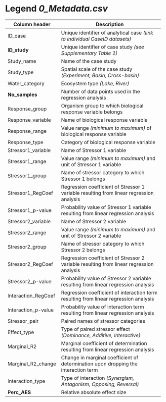 # Legend *0_Metadata.csv*

Column header|Description
-------------|-----------
ID_case|Unique identifier of analytical case *(link to individual CaseID datasets)*
**ID_study**|Unique identifier of case study *(see Supplementary Table 1)*
Study_name|Name of the case study
Study_type|Spatial scale of the case study *(Experiment, Basin, Cross-basin)*
Water_category|Ecosystem type *(Lake, River)*
**No_samples**|Number of data points used in the regression analysis
Response_group|Organism group to which biological response variable belongs
Response_variable|Name of biological response variable
Response_range|Value range *(minimum to maximum)* of biological response variable
Response_type|Category of biological response variable
Stressor1_variable|Name of Stressor 1 variable
Stressor1_range|Value range *(minimum to maximum)* and unit of Stressor 1 variable
Stressor1_group|Name of stressor category to which Stressor 1 belongs
Stressor1_RegCoef|Regression coefficient of Stressor 1 variable resulting from linear regression analysis
Stressor1_p-value|Probability value of Stressor 1 variable resulting from linear regression analysis
Stressor2_variable|Name of Stressor 2 variable
Stressor2_range|Value range *(minimum to maximum)* and unit of Stressor 2 variable
Stressor2_group|Name of stressor category to which Stressor 2 belongs
Stressor2_RegCoef|Regression coefficient of Stressor 2 variable resulting from linear regression analysis
Stressor2_p-value|Probability value of Stressor 2 variable resulting from linear regression analysis
Interaction_RegCoef|Regression coefficient of interaction term resulting from linear regression analysis
Interaction_p-value|Probability value of interaction term resulting from linear regression analysis
Stressor_pair|Paired names of stressor categories
Effect_type|Type of paired stressor effect *(Dominance, Additive, Interactive)*
Marginal_R2|Marginal coefficient of determination resulting from linear regression analysis
Marginal_R2_change|Change in marginal coefficient of determination upon dropping the interaction term
Interaction_type|Type of interaction *(Synergism, Antagonism, Opposing, Reversal)*
**Perc_AES**|Relative absolute effect size
